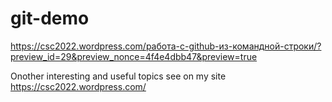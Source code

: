 # git-demo
https://csc2022.wordpress.com/работа-с-github-из-командной-строки/?preview_id=29&preview_nonce=4f4e4dbb47&preview=true 

Onother interesting and useful topics see on my site https://csc2022.wordpress.com/
